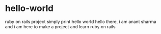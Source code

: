 # hello-world
ruby on rails project simply print hello world
hello there, i am anant sharma and i am here to make a project and learn ruby on rails
